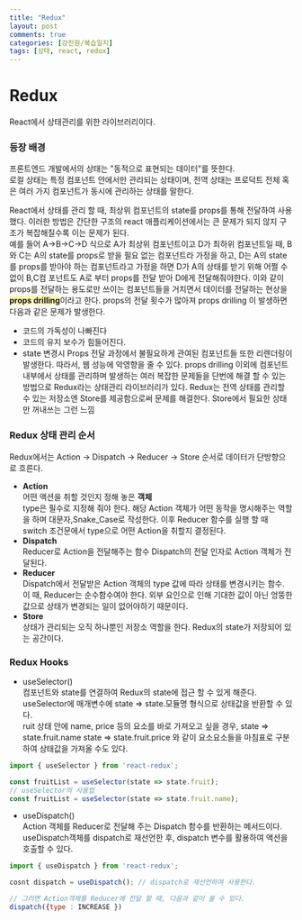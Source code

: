 ```yaml
---
title: "Redux"
layout: post
comments: true
categories: [강진원/복습일지]
tags: [상태, react, redux]
---
```

# Redux
React에서 상태관리를 위한 라이브러리이다.   

### 등장 배경
프론트엔드 개발에서의 상태는 "동적으로 표현되는 데이터"를 뜻한다.   
로컬 상태는 특정 컴포넌트 안에서만 관리되는 상태이며, 전역 상태는 프로덕트 전체 혹은 여러 가지 컴포넌트가 동시에 관리하는 상태를 말한다.

React에서 상태를 관리 할 때, 최상위 컴포넌트의 state를 props를 통해 전달하여 사용했다. 이러한 방법은 간단한 구조의 react 애플리케이션에서는 큰 문제가 되지 않지 구조가 복잡해질수록 이는 문제가 된다.    
예를 들어 A->B->C->D 식으로 A가 최상위 컴포넌트이고 D가 최하위 컴포넌트일 때, B와 C는 A의 state를 props로 받을 필요 없는 컴포넌트라 가정을 하고, D는 A의 state를 props를 받아야 하는 컴포넌트라고 가정을 하면 D가 A의 상태를 받기 위해 어쩔 수 없이 B,C컴 포넌트도 A로 부터 props를 전달 받아 D에게 전달해줘야한다. 이와 같이 props를 전달하는 용도로만 쓰이는 컴포넌트들을 거치면서 데이터를 전달하는 현상을 <span style='background-color: #fff5b1'>**props drilling**</span>이라고 한다. props의 전달 횟수가 많아져 props drilling 이 발생하면 다음과 같은 문제가 발생한다.
* 코드의 가독성이 나빠진다
* 코드의 유지 보수가 힘들어진다.
* state 변경시 Props 전달 과정에서 불필요하게 관여된 컴포넌트들 또한 리렌더링이 발생한다. 따라서, 웹 성능에 악영향을 줄 수 있다. 
props drilling 이외에 컴포넌트 내부에서 상태를 관리하며 발생하는 여러 복잡한 문제들을 단번에 해결 할 수 있는 방법으로 Redux라는 상태관리 라이브러리가 있다.
Redux는 전역 상태를 관리할 수 있는 저장소엔 Store를 제공함으로써 문제를 해결한다. Store에서 필요한 상태만 꺼내쓰는 그런 느낌
### Redux 상태 관리 순서
Redux에서는 Action → Dispatch → Reducer → Store 순서로 데이터가 단방향으로 흐른다.
* **Action**   
어떤 액션을 취할 것인지 정해 놓은 **객체**   
type은 필수로 지정해 줘야 한다. 해당 Action 객체가 어떤 동작을 명시해주는 역할을 하며 대문자,Snake_Case로 작성한다. 이후 Reducer 함수를 실행 할 때 switch 조건문에서 type으로 어떤 Action을 취할지 결정된다.
* **Dispatch**   
Reducer로 Action을 전달해주는 함수 Dispatch의 전달 인자로 Action 객체가 전달된다.
* **Reducer**    
Dispatch에서 전달받은 Action 객체의 type 값에 따라 상태를 변경시키는 함수. 이 때, Reducer는 순수함수여야 한다. 외부 요인으로 인해 기대한 값이 아닌 엉뚱한 값으로 상태가 변경되는 일이 없어야하기 때문이다. 
* **Store**   
상태가 관리되는 오직 하나뿐인 저장소 역할을 한다. Redux의 state가 저장되어 있는 공간이다.

### Redux Hooks
* useSelector()   
컴포넌트와 state를 연결하여 Redux의 state에 접근 할 수 있게 해준다.   
useSelector에 매개변수에 state => state.모듈명  형식으로 상태값을 반환할 수 있다.   
ruit 상태 안에 name, price 등의 요소를 바로 가져오고 싶을 경우, state => state.fruit.name   state => state.fruit.price 와 같이 요소요소들을 마침표로 구분하여 상태값을 가져올 수도 있다.

```js
import { useSelector } from 'react-redux';

const fruitList = useSelector(state => state.fruit);
// useSelector의 사용법
const fruitList = useSelector(state => state.fruit.name);
```

* useDispatch()   
Action 객체를 Reducer로 전달해 주는 Dispatch 함수를 반환하는 메서드이다.    
useDispatch객체를 dispatch로 재선언한 후, dispatch 변수를 활용하여 액션을 호출할 수 있다.   
```js
import { useDispatch } from 'react-redux';

cosnt dispatch = useDispatch(); // dispatch로 재선언하여 사용한다.

// 그러면 Action객체를 Reducer에 전달 할 때, 다음과 같이 쓸 수 있다.
dispatch({type : INCREASE })
```